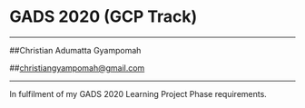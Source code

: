 # GADS 2020 (GCP Track)
****

##Christian Adumatta Gyampomah

##christiangyampomah@gmail.com
****
In fulfilment of my GADS 2020 Learning Project Phase requirements.
